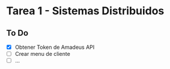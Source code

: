 # Tarea 1 - Sistemas Distribuidos

## To Do

- [x] Obtener Token de Amadeus API
- [ ] Crear menu de cliente
- [ ] ...
